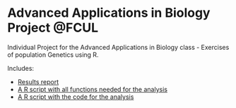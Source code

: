 # Advanced Applications in Biology Project @FCUL
Individual Project for the Advanced Applications in Biology class - Exercises of population Genetics using R.

Includes:
- [Results report](AAB_MiguelCasanova.pdf)
- [A R script with all functions needed for the analysis](functions.R) 
- [A R script with the code for the analysis](MiguelCasanova_AAB.R)
